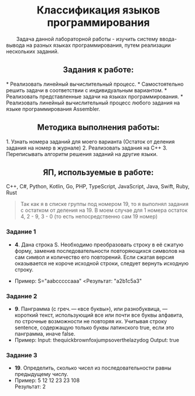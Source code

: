 <div align="center">

# Классификация языков программирования

</div>
<p style="text-indent: 2em;">Задача данной лабораторной работы - изучить систему ввода-вывода на разных языках программирования, путем реализации нескольких заданий.</p>

<div align="center">

## Задания к работе:

</div>
* Реализовать линейный вычислительный процесс.
* Самостоятельно решить задачи в соответствии с индивидуальным вариантом. 
* Реализовать представленные задачи на языках программирования.
* Реализовать линейный вычислительный процесс любого задания на языке программирования Assembler.

<div align="center">

## Методика выполнения работы:

</div>
1. Узнать номера заданий для моего варианта (Остаток от деления задания на номер в журнале)
2. Реализовать задания на С++
3. Переписывать алгоритм решения заданий на другие языки.

<div align="center">

## ЯП, используемые в работе:

</div>
C++, С#, Python, Kotlin, Go, PHP, TypeScript, JavaScript, Java, Swift, Ruby, Rust

> Так как я в списке группы под номером 19, то  я выполнял задания с остатком от деления на 19. В моем случае для 1 номера остаток 4, 2 - 9, 3 - 0 (то есть непосредственно сам 19 номер) 

### Задание 1
* **4**. 	Дана строка S. Необходимо преобразовать строку в её сжатую форму, заменив последовательности повторяющихся символов на сам символ и количество его повторений. Если сжатая версия оказывается не короче исходной строки, следует вернуть исходную строку.

* Пример: S="aabcccccaaa"
  <Результат: "a2b1c5a3" 

### Задание 2
* **9**. Панграмма (с греч. — «все буквы»), или разнобуквица, — короткий текст, использующий все или почти все буквы алфавита, по строчные возможности не повторяя их. Учитывая строку sentence, содержащую только буквы латинского true, если это панграмма, иначе false.
* Пример: 
  Input: thequickbrownfoxjumpsoverthelazydog 
  Output: true 

### Задание 3
* **19**. Определить, сколько чисел из последовательности равны 
предыдущему числу.  
* Пример: 5 12 12 23 23 108  
  Результат: 2